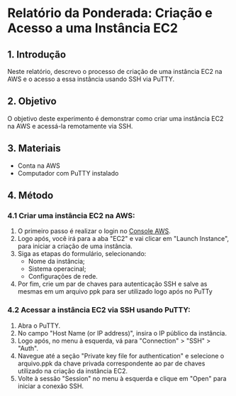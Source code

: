 # Relatório da Ponderada: Criação e Acesso a uma Instância EC2 

## 1. Introdução
Neste relatório, descrevo o processo de criação de uma instância EC2 na AWS e o acesso a essa instância usando SSH via PuTTY.

## 2. Objetivo
O objetivo deste experimento é demonstrar como criar uma instância EC2 na AWS e acessá-la remotamente via SSH.

## 3. Materiais
- Conta na AWS
- Computador com PuTTY instalado

## 4. Método
### 4.1 Criar uma instância EC2 na AWS:
1. O primeiro passo é realizar o login no [Console AWS](https://aws.amazon.com/console/).
2. Logo após, você irá para a aba "EC2" e vai clicar em "Launch Instance", para iniciar a criação de uma instância.
4. Siga as etapas do formulário, selecionando:
   - Nome da instância;
   - Sistema operacinal;
   - Configurações de rede.
5. Por fim, crie um par de chaves para autenticação SSH e salve as mesmas em um arquivo ppk para ser utilizado logo após no PuTTy

### 4.2 Acessar a instância EC2 via SSH usando PuTTY:
1. Abra o PuTTY.
2. No campo "Host Name (or IP address)", insira o IP público da instância.
3. Logo após, no menu à esquerda, vá para "Connection" > "SSH" > "Auth".
4. Navegue até a seção "Private key file for authentication" e selecione o arquivo.ppk da chave privada correspondente ao par de chaves utilizado na criação da instância EC2.
5. Volte à sessão "Session" no menu à esquerda e clique em "Open" para iniciar a conexão SSH.


